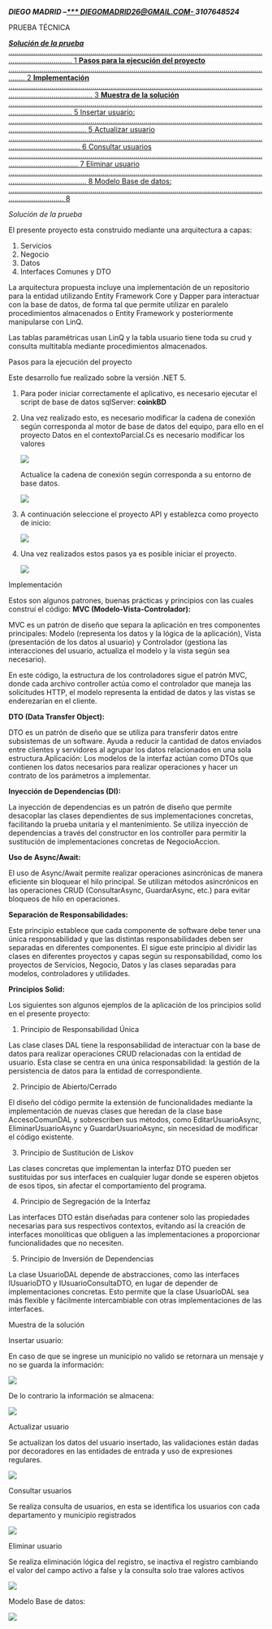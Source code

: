 ***DIEGO MADRID –[*** DIEGOMADRID26@GMAIL.COM- ](mailto:DIEGOMADRID26@GMAIL.COM-)3107648524*** 

PRUEBA TÉCNICA  

[***Solución de la prueba*** ........................................................................................................................................................... 1 ](#_page0_x33.00_y327.00)[**Pasos para la ejecución del proyecto** .................................................................................................................................... 2 ](#_page1_x33.00_y36.00)[**Implementación** ..................................................................................................................................................................... 3 ](#_page2_x33.00_y308.00)[**Muestra de la solución** ........................................................................................................................................................... 5 ](#_page4_x33.00_y36.00)[Insertar usuario: .................................................................................................................................................................. 5 ](#_page4_x33.00_y58.00)[Actualizar usuario ............................................................................................................................................................... 6 ](#_page5_x33.00_y36.00)[Consultar usuarios .............................................................................................................................................................. 7 ](#_page6_x33.00_y36.00)[Eliminar usuario .................................................................................................................................................................. 8 ](#_page7_x33.00_y36.00)[Modelo Base de datos: ....................................................................................................................................................... 8 ](#_page7_x33.00_y460.00)

<a name="_page0_x33.00_y327.00"></a>*Solución de la prueba* 

El presente proyecto esta construido mediante una arquitectura a capas: 

1. Servicios 
1. Negocio 
1. Datos 
1. Interfaces Comunes y DTO 

La arquitectura propuesta incluye una implementación de un repositorio para la entidad utilizando Entity Framework Core y Dapper para interactuar con la base de datos, de forma tal que permite utilizar en paralelo procedimientos almacenados o Entity Framework y posteriormente manipularse con LinQ. 

Las tablas paramétricas usan LinQ y la tabla usuario tiene toda su crud y consulta multitabla mediante procedimientos almacenados. 

<a name="_page1_x33.00_y36.00"></a>Pasos para la ejecución del proyecto 

Este desarrollo fue realizado sobre la versión .NET 5. 

1. Para poder iniciar correctamente el aplicativo, es necesario ejecutar el script de base de datos sqlServer: **coinkBD** 
1. Una vez realizado esto, es necesario modificar la cadena de conexión según corresponda al motor de base de datos del equipo, para ello en el proyecto Datos en el contextoParcial.Cs es necesario modificar los valores 

   ![](Aspose.Words.0b7df886-0652-4cbe-9bb4-5ed18948178e.001.png)

   Actualice la cadena de conexión según corresponda a su entorno de base datos. 

   ![](Aspose.Words.0b7df886-0652-4cbe-9bb4-5ed18948178e.002.png)

3. A continuación seleccione el proyecto API y establezca como proyecto de inicio: 

   ![](Aspose.Words.0b7df886-0652-4cbe-9bb4-5ed18948178e.003.jpeg)

4. Una vez realizados estos pasos ya es posible iniciar el proyecto. 

   ![](Aspose.Words.0b7df886-0652-4cbe-9bb4-5ed18948178e.004.jpeg)

<a name="_page2_x33.00_y308.00"></a>Implementación 

Estos son algunos patrones, buenas prácticas y principios con las cuales construí el código: **MVC (Modelo-Vista-Controlador):** 

MVC es un patrón de diseño que separa la aplicación en tres componentes principales: Modelo (representa los datos y la lógica de la aplicación), Vista (presentación de los datos al usuario) y Controlador (gestiona las interacciones del usuario, actualiza el modelo y la vista según sea necesario). 

En este código, la estructura de los controladores sigue el patrón MVC, donde cada archivo controller actúa como el controlador que maneja las solicitudes HTTP, el modelo representa la entidad de datos y las vistas se enderezarían en el cliente. 

**DTO (Data Transfer Object):** 

DTO es un patrón de diseño que se utiliza para transferir datos entre subsistemas de un software. Ayuda a reducir la cantidad de datos enviados entre clientes y servidores al agrupar los datos relacionados en una sola estructura.Aplicación: Los modelos de la interfaz actúan como DTOs que contienen los datos necesarios para realizar operaciones y hacer un contrato de los parámetros a implementar. 

**Inyección de Dependencias (DI):** 

La inyección de dependencias es un patrón de diseño que permite desacoplar las clases dependientes de sus implementaciones concretas, facilitando la prueba unitaria y el mantenimiento. Se utiliza inyección de dependencias a través del constructor en los controller para permitir la sustitución de implementaciones concretas de NegocioAccion. 

**Uso de Async/Await:** 

El uso de Async/Await permite realizar operaciones asincrónicas de manera eficiente sin bloquear el hilo principal. Se utilizan métodos asincrónicos en las operaciones CRUD (ConsultarAsync, GuardarAsync, etc.) para evitar bloqueos de hilo en operaciones. 

**Separación de Responsabilidades:** 

Este principio establece que cada componente de software debe tener una única responsabilidad y que las distintas responsabilidades deben ser separadas en diferentes componentes. El sigue este principio al dividir las clases en diferentes proyectos y capas según su responsabilidad, como los proyectos de Servicios, Negocio, Datos y las clases separadas para modelos, controladores y utilidades. 

**Principios Solid:** 

Los siguientes son algunos ejemplos de la aplicación de los principios solid en el presente proyecto: 

1. Principio de Responsabilidad Única  

Las clase clases DAL tiene la responsabilidad de interactuar con la base de datos para realizar operaciones CRUD relacionadas con la entidad de usuario. Esta clase se centra en una única responsabilidad: la gestión de la persistencia de datos para la entidad de correspondiente. 

2. Principio de Abierto/Cerrado  

El diseño del código permite la extensión de funcionalidades mediante la implementación de nuevas clases que heredan de la clase base AccesoComunDAL y sobrescriben sus métodos, como EditarUsuarioAsync, EliminarUsuarioAsync y GuardarUsuarioAsync, sin necesidad de modificar el código existente. 

3. Principio de Sustitución de Liskov  

Las clases concretas que implementan la interfaz DTO pueden ser sustituidas por sus interfaces en cualquier lugar donde se esperen objetos de esos tipos, sin afectar el comportamiento del programa. 

4. Principio de Segregación de la Interfaz  

Las interfaces DTO están diseñadas para contener solo las propiedades necesarias para sus respectivos contextos, evitando así la creación de interfaces monolíticas que obliguen a las implementaciones a proporcionar funcionalidades que no necesiten. 

5. Principio de Inversión de Dependencias  

La clase UsuarioDAL depende de abstracciones, como las interfaces IUsuarioDTO y IUsuarioConsultaDTO, en lugar de depender de implementaciones concretas. Esto permite que la clase UsuarioDAL sea más flexible y fácilmente intercambiable con otras implementaciones de las interfaces. 

<a name="_page4_x33.00_y36.00"></a>Muestra de la solución 

<a name="_page4_x33.00_y58.00"></a>Insertar usuario: 

En caso de que se ingrese un municipio no valido se retornara un mensaje y no se guarda la información: 

![](Aspose.Words.0b7df886-0652-4cbe-9bb4-5ed18948178e.005.jpeg)

De lo contrario la información se almacena: 

![](Aspose.Words.0b7df886-0652-4cbe-9bb4-5ed18948178e.006.jpeg)

<a name="_page5_x33.00_y36.00"></a>Actualizar usuario 

Se actualizan los datos del usuario insertado, las validaciones están dadas por decoradores en las entidades de entrada y uso de expresiones regulares. 

![](Aspose.Words.0b7df886-0652-4cbe-9bb4-5ed18948178e.007.jpeg)

<a name="_page6_x33.00_y36.00"></a>Consultar usuarios 

Se realiza consulta de usuarios, en esta se identifica los usuarios con cada departamento y municipio registrados 

![](Aspose.Words.0b7df886-0652-4cbe-9bb4-5ed18948178e.008.jpeg)

<a name="_page7_x33.00_y36.00"></a>Eliminar usuario 

Se realiza eliminación lógica del registro, se inactiva el registro  cambiando el valor del campo activo a false y la consulta solo trae valores activos 

![](Aspose.Words.0b7df886-0652-4cbe-9bb4-5ed18948178e.009.jpeg)

<a name="_page7_x33.00_y460.00"></a>Modelo Base de datos:

![](Aspose.Words.0b7df886-0652-4cbe-9bb4-5ed18948178e.010.jpeg)
